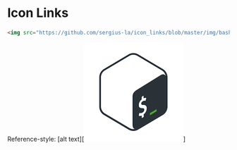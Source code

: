 # Icon Links

[logo]: https://github.com/sergius-la/icon_links/blob/master/img/bash.png "Logo Title Text 2"

<!-- ![Krer](<img src="https://github.com/sergius-la/icon_links/blob/master/img/bash.png" width="28" height="28">) -->

```html
<img src="https://github.com/sergius-la/icon_links/blob/master/img/bash.png" width="28" height="28"> Bash
```
Reference-style: 
[alt text][![logo](https://github.com/sergius-la/icon_links/blob/master/img/bash.png)]